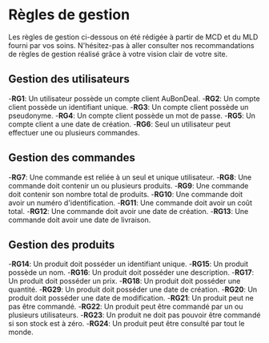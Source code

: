 # Règles de gestion 

Les règles de gestion ci-dessous on été rédigée à partir de MCD et du MLD fourni par vos soins. N'hésitez-pas à aller consulter nos recommandations de règles de gestion réalisé grâce à votre vision clair de votre site. 

## Gestion des utilisateurs 

  -**RG1**: Un utilisateur possède un compte client AuBonDeal.
  -**RG2**: Un compte client possède un identifiant unique.
  -**RG3**: Un compte client possède un pseudonyme.
  -**RG4**: Un compte client possède un mot de passe.
  -**RG5**: Un compte client a une date de création.
  -**RG6**: Seul un utilisateur peut effectuer une ou plusieurs commandes.

## Gestion des commandes 

  -**RG7**: Une commande est reliée à un seul et unique utilisateur.
  -**RG8**: Une commande doit contenir un ou plusieurs produits.
  -**RG9**: Une commande doit contenir son nombre total de produits.
  -**RG10**: Une commande doit avoir un numéro d'identification.
  -**RG11**: Une commande doit avoir un coût total.
  -**RG12**: Une commande doit avoir une date de création.
  -**RG13**: Une commande doit avoir une date de livraison.

## Gestion des produits 

  -**RG14**: Un produit doit posséder un identifiant unique.
  -**RG15**: Un produit possède un nom.
  -**RG16**: Un produit doit posséder une description.
  -**RG17**: Un produit doit posséder un prix.
  -**RG18**: Un produit doit posséder une quantité.
  -**RG29**: Un produit doit posséder une date de création.
  -**RG20**: Un produit doit posséder une date de modification.
  -**RG21**: Un produit peut ne pas être commandé.
  -**RG22**: Un produit peut être commandé par un ou plusieurs utilisateurs.
  -**RG23**: Un produit ne doit pas pouvoir être commandé si son stock est à zéro.
  -**RG24**: Un produit peut être consulté par tout le monde.

